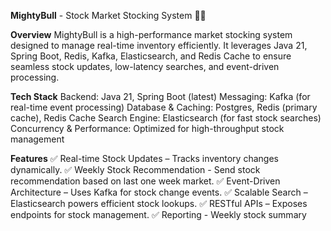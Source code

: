 **MightyBull** - Stock Market Stocking System 🏪🚀

**Overview**
MightyBull is a high-performance market stocking system designed to manage real-time inventory efficiently. It leverages Java 21, Spring Boot, Redis, Kafka, Elasticsearch, and Redis Cache to ensure seamless stock updates, low-latency searches, and event-driven processing.


**Tech Stack**
Backend: Java 21, Spring Boot (latest)
Messaging: Kafka (for real-time event processing)
Database & Caching: Postgres, Redis (primary cache), Redis Cache
Search Engine: Elasticsearch (for fast stock searches)
Concurrency & Performance: Optimized for high-throughput stock management


**Features**
✅ Real-time Stock Updates – Tracks inventory changes dynamically.
✅ Weekly Stock Recommendation - Send stock recommendation based on last one week market.
✅ Event-Driven Architecture – Uses Kafka for stock change events.
✅ Scalable Search – Elasticsearch powers efficient stock lookups.
✅ RESTful APIs – Exposes endpoints for stock management.
✅ Reporting - Weekly stock summary 
